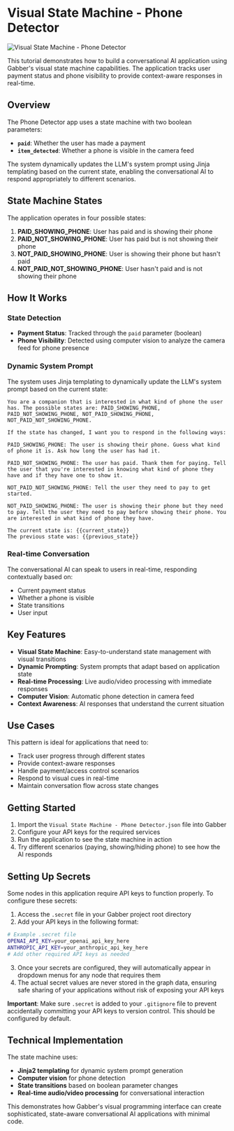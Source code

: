 # Visual State Machine - Phone Detector

![Visual State Machine - Phone Detector](https://readme-assets.gabber.dev/visual-state-machine-phone-detector.png)

This tutorial demonstrates how to build a conversational AI application using Gabber's visual state machine capabilities. The application tracks user payment status and phone visibility to provide context-aware responses in real-time.



## Overview

The Phone Detector app uses a state machine with two boolean parameters:
- **`paid`**: Whether the user has made a payment
- **`item_detected`**: Whether a phone is visible in the camera feed

The system dynamically updates the LLM's system prompt using Jinja templating based on the current state, enabling the conversational AI to respond appropriately to different scenarios.

## State Machine States

The application operates in four possible states:

1. **PAID_SHOWING_PHONE**: User has paid and is showing their phone
2. **PAID_NOT_SHOWING_PHONE**: User has paid but is not showing their phone  
3. **NOT_PAID_SHOWING_PHONE**: User is showing their phone but hasn't paid
4. **NOT_PAID_NOT_SHOWING_PHONE**: User hasn't paid and is not showing their phone

## How It Works

### State Detection
- **Payment Status**: Tracked through the `paid` parameter (boolean)
- **Phone Visibility**: Detected using computer vision to analyze the camera feed for phone presence

### Dynamic System Prompt
The system uses Jinja templating to dynamically update the LLM's system prompt based on the current state:

```jinja
You are a companion that is interested in what kind of phone the user has. The possible states are: PAID_SHOWING_PHONE, PAID_NOT_SHOWING_PHONE, NOT_PAID_SHOWING_PHONE, NOT_PAID_NOT_SHOWING_PHONE.

If the state has changed, I want you to respond in the following ways:

PAID_SHOWING_PHONE: The user is showing their phone. Guess what kind of phone it is. Ask how long the user has had it.

PAID_NOT_SHOWING_PHONE: The user has paid. Thank them for paying. Tell the user that you're interested in knowing what kind of phone they have and if they have one to show it.

NOT_PAID_NOT_SHOWING_PHONE: Tell the user they need to pay to get started.

NOT_PAID_SHOWING_PHONE: The user is showing their phone but they need to pay. Tell the user they need to pay before showing their phone. You are interested in what kind of phone they have.

The current state is: {{current_state}}
The previous state was: {{previous_state}}
```

### Real-time Conversation
The conversational AI can speak to users in real-time, responding contextually based on:
- Current payment status
- Whether a phone is visible
- State transitions
- User input

## Key Features

- **Visual State Machine**: Easy-to-understand state management with visual transitions
- **Dynamic Prompting**: System prompts that adapt based on application state
- **Real-time Processing**: Live audio/video processing with immediate responses
- **Computer Vision**: Automatic phone detection in camera feed
- **Context Awareness**: AI responses that understand the current situation

## Use Cases

This pattern is ideal for applications that need to:
- Track user progress through different states
- Provide context-aware responses
- Handle payment/access control scenarios
- Respond to visual cues in real-time
- Maintain conversation flow across state changes

## Getting Started

1. Import the `Visual State Machine - Phone Detector.json` file into Gabber
2. Configure your API keys for the required services
3. Run the application to see the state machine in action
4. Try different scenarios (paying, showing/hiding phone) to see how the AI responds

## Setting Up Secrets

Some nodes in this application require API keys to function properly. To configure these secrets:

1. Access the `.secret` file in your Gabber project root directory
2. Add your API keys in the following format:

```bash
# Example .secret file
OPENAI_API_KEY=your_openai_api_key_here
ANTHROPIC_API_KEY=your_anthropic_api_key_here
# Add other required API keys as needed
```

3. Once your secrets are configured, they will automatically appear in dropdown menus for any node that requires them
4. The actual secret values are never stored in the graph data, ensuring safe sharing of your applications without risk of exposing your API keys

**Important**: Make sure `.secret` is added to your `.gitignore` file to prevent accidentally committing your API keys to version control. This should be configured by default.

## Technical Implementation

The state machine uses:
- **Jinja2 templating** for dynamic system prompt generation
- **Computer vision** for phone detection
- **State transitions** based on boolean parameter changes
- **Real-time audio/video processing** for conversational interaction

This demonstrates how Gabber's visual programming interface can create sophisticated, state-aware conversational AI applications with minimal code.
